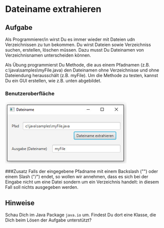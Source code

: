# Dateiname extrahieren

## Aufgabe
Als Programmierer/in wirst Du es immer wieder mit Dateien udn Verzeichnissen zu tun bekommen. Du wirst Dateien sowie Verzeichniss suchen, erstellen, löschen müssen. Dazu musst Du Dateinamen von Verzeichnisnamen unterscheiden können.

Als Übung programmierst Du Methode, die aus einem Pfadnamen (z.B. c:\java\samples\myFile.java) den Dateinamen ohne Verzeichnisse und ohne Dateiendung herausschält (z.B. myFile). Um die Methode zu testen, kannst Du ein GUI erstellen, wie z.B. unten abgebildet.

### Benutzeroberfläche
![](res/gui.jpg)

###Zusatz
Falls der eingegebene Pfadname mit einem Backslash ("\") oder einem Slash ("/") endet, so wollen wir annehmen, dass es sich bei der Eingabe nicht um eine Datei sondern um ein Verzeichnis handelt: in diesem Fall soll nichts ausgegeben werden.


## Hinweise
Schau Dich im Java Package `java.io` um. Findest Du dort eine Klasse, die Dich beim Lösen der Aufgabe unterstützt? 